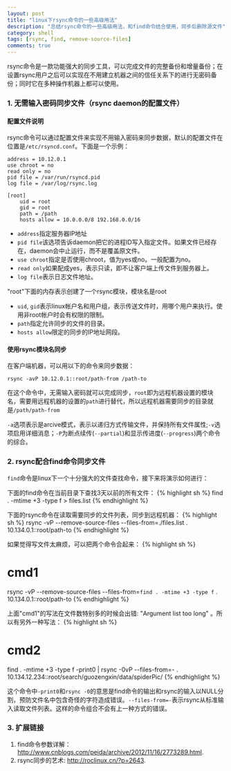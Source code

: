 ```yaml
---
layout: post
title: "linux下rsync命令的一些高级用法"
description: "总结rsync命令的一些高级用法，和find命令结合使用，同步后删除源文件"
category: shell
tags: [rsync, find, remove-source-files]
comments: true
---
```


rsync命令是一款功能强大的同步工具，可以完成文件的完整备份和增量备份；在设置rsync用户之后可以实现在不用建立机器之间的信任关系下的进行无密码备份；同时它在多种操作机器上都可以使用。

### 1. 无需输入密码同步文件（rsync daemon的配置文件）

#### 配置文件说明

rsync命令可以通过配置文件来实现不用输入密码来同步数据，默认的配置文件在位置是`/etc/rsyncd.conf`。下面是一个示例：

	address = 10.12.0.1
	use chroot = no
	read only = no
	pid file = /var/run/rsyncd.pid
	log file = /var/log/rsync.log

	[root]
		uid = root
		gid = root
		path = /path
		hosts allow = 10.0.0.0/8 192.168.0.0/16

- `address`指定服务器IP地址
- `pid file`该选项告诉daemon把它的进程ID写入指定文件。如果文件已经存在，daemon会中止运行，而不是覆盖原文件。
- `use chroot`指定是否使用chroot，值为yes或no。一般配置为no。
- `read only`如果配成yes，表示只读，即不让客户端上传文件到服务器上。
- `log file`表示日志文件地址。

"root"下面的内存表示创建了一个rsync模块，模块名是root

- `uid`, `gid`表示linux帐户名和用户组，表示传送文件时，用哪个用户来执行。使用非root帐户时会有权限的限制。
- `path`指定允许同步的文件的目录。
- `hosts allow`限定的同步的IP地址网段。

<!-- more -->

#### 使用rsync模块名同步

在客户端机器，可以用以下的命令来同步数据：

`rsync -avP 10.12.0.1::root/path-from /path-to`

在这个命令中，无需输入密码就可以完成同步，`root`即为远程机器设置的模块名，需要用远程机器的设置的`path`进行替代，所以远程机器需要同步的目录就是`/path/path-from`

`-a`选项表示是arcive模式，表示以递归方式传输文件，并保持所有文件属性;`-v`选项启用详细消息；`-P`为断点续传(`--partial`)和显示传进度(`--progress`)两个命令的综合。

### 2. rsync配合find命令同步文件

`find`命令是linux下一个十分强大的文件查找命令，接下来将演示如何进行：

下面的find命令在当前目录下查找3天以前的所有文件：
{% highlight sh %}
find . -mtime +3 -type f > files.list
{% endhighlight %}

下面的rsync命令在读取需要同步的文件列表，同步到远程机器：
{% highlight sh %}
rsync -vP --remove-source-files --files-from=./files.list . 10.134.0.1::root/path-to
{% endhighlight %}

如果觉得写文件太麻烦，可以把两个命令合起来：
{% highlight sh %}
# cmd1
rsync -vP --remove-source-files --files-from=`find . -mtime +3 -type f` . 10.134.0.1::root/path-to
{% endhighlight %}

上面"cmd1"的写法在文件数特别多的时候会出错: "Argument list too long" 。所以有另外一种写法：
{% highlight sh %}
# cmd2
find . -mtime +3 -type f -print0 | rsync -0vP --files-from=- . 10.134.12.234::root/search/guozengxin/data/spiderPic/
{% endhighlight %}

这个命令中`-print0`和`rsync -0`的意思是find命令的输出和rsync的输入以NULL分割，预防文件名中包含奇怪的字符造成错误。`--files-from=-`表示rsync从标准输入读取文件列表。这样的命令组合不会有上一种方式的错误。

### 3. 扩展链接

1. find命令参数详解：<http://www.cnblogs.com/peida/archive/2012/11/16/2773289.html>.
2. rsync同步的艺术: <http://roclinux.cn/?p=2643>.
